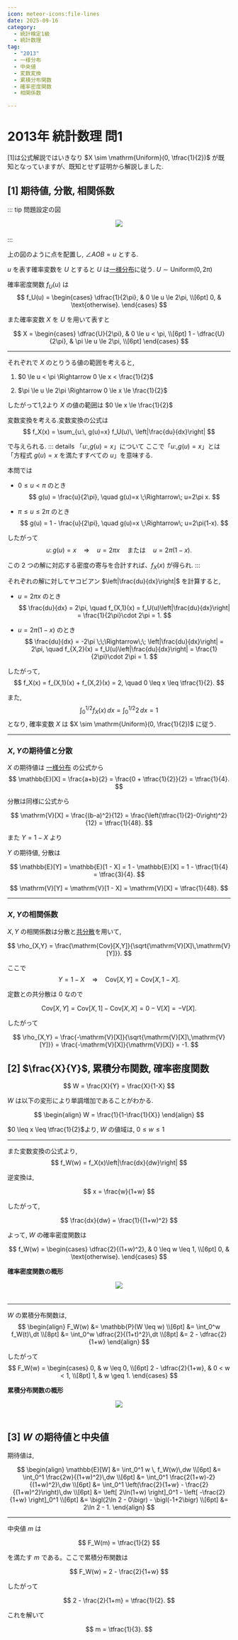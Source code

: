 ```yaml
---
icon: meteor-icons:file-lines
date: 2025-09-16
category:
  - 統計検定1級
  - 統計数理
tag:
  - "2013"
  - 一様分布
  - 中央値
  - 変数変換
  - 累積分布関数
  - 確率密度関数
  - 相関係数

---
```


# 2013年 統計数理 問1
[1]は公式解説ではいきなり $X \sim \mathrm{Uniform}(0, \tfrac{1}{2})$ が既知となっていますが、既知とせず証明から解説しました.

## [1] 期待値, 分散, 相関係数

::: tip 問題設定の図
<div style="display: flex; gap: 10px; justify-content: center; padding-bottom: 20px;">
  <img src="/assets/images/grade1_1/2013/arc.gif" style="max-width: 95%; height: auto;">
</div>
:::

上の図のように点を配置し, $\angle AOB = u$ とする.

$u$ を表す確率変数を $U$ とすると $U$ は[一様分布](/posts/probability_distribution/uniform.md)に従う. $U \sim \mathrm{Uniform(0, 2\pi)}$

確率密度関数 $f_U(u)$ は
$$
f_U(u) = 
\begin{cases}
\dfrac{1}{2\pi}, & 0 \le u \le 2\pi, \\[6pt]
0, & \text{otherwise}.
\end{cases}
$$

また確率変数 $X$ を $U$ を用いて表すと 

$$
X = 
\begin{cases}
\dfrac{U}{2\pi}, & 0 \le u < \pi, \\[6pt]
1 - \dfrac{U}{2\pi}, & \pi \le u \le 2\pi, \\[6pt]
\end{cases}
$$

-----

それぞれで $X$ のとりうる値の範囲を考えると,
1. $0 \le u < \pi \Rightarrow 0 \le x < \frac{1}{2}$

2. $\pi \le u \le 2\pi \Rightarrow 0 \le x \le \frac{1}{2}$

したがって1,2より $X$ の値の範囲は $0 \le x \le \frac{1}{2}$

変数変換を考える.変数変換の公式は
$$
f_X(x) = \sum_{u:\, g(u)=x} f_U(u)\, \left|\frac{du}{dx}\right|
$$

で与えられる.
::: details 「$u:, g(u)=x$」について
ここで「$u:, g(u)=x$」とは「方程式 $g(u)=x$ を満たすすべての $u$」を意味する.

本問では

- $0 \le u < \pi$ のとき  
  $$ 
  g(u) = \frac{u}{2\pi}, \quad g(u)=x \;\Rightarrow\; u=2\pi x.
  $$ 

- $\pi \le u \le 2\pi$ のとき  
  $$ 
  g(u) = 1 - \frac{u}{2\pi}, \quad g(u)=x \;\Rightarrow\; u=2\pi(1-x).
  $$ 

したがって  
$$
u:\, g(u)=x \quad\Rightarrow\quad u = 2\pi x \quad \text{または} \quad u = 2\pi(1-x).
$$

この 2 つの解に対応する密度の寄与を合計すれば、$f_X(x)$ が得られ.
:::

それぞれの解に対してヤコビアン $\left|\frac{du}{dx}\right|$ を計算すると,

- $u = 2\pi x$ のとき  
  $$
  \frac{du}{dx} = 2\pi, \quad 
  f_{X,1}(x) = f_U(u)\left|\frac{du}{dx}\right| 
  = \frac{1}{2\pi}\cdot 2\pi = 1.
  $$

- $u = 2\pi(1-x)$ のとき  
  $$
  \frac{du}{dx} = -2\pi \;\;\Rightarrow\;\; \left|\frac{du}{dx}\right| = 2\pi, \quad
  f_{X,2}(x) = f_U(u)\left|\frac{du}{dx}\right| 
  = \frac{1}{2\pi}\cdot 2\pi = 1.
  $$

したがって,  
$$
f_X(x) = f_{X,1}(x) + f_{X,2}(x) = 2, \quad 0 \leq x \leq \tfrac{1}{2}.
$$

また,
$$
\int_0^{1/2} f_X(x)\,dx = \int_0^{1/2} 2\,dx = 1
$$
となり, 確率変数 $X$ は $X \sim \mathrm{Uniform}(0, \frac{1}{2})$ に従う.

---

### $X,Y$の期待値と分散
$X$ の期待値は [一様分布](/posts/probability_distribution/uniform.md) の公式から  
$$
\mathbb{E}[X] = \frac{a+b}{2}
= \frac{0 + \tfrac{1}{2}}{2}
= \tfrac{1}{4}.
$$

分散は同様に公式から  

$$
\mathrm{V}[X] = \frac{(b-a)^2}{12}
= \frac{\left(\tfrac{1}{2}-0\right)^2}{12}
= \tfrac{1}{48}.
$$


また $Y = 1 - X$ より

$Y$ の期待値, 分散は

$$
\mathbb{E}[Y] = \mathbb{E}[1 - X] 
= 1 - \mathbb{E}[X] 
= 1 - \tfrac{1}{4} 
= \tfrac{3}{4}.
$$

$$
\mathrm{V}[Y] = \mathrm{V}[1 - X]
= \mathrm{V}[X] 
= \tfrac{1}{48}.
$$

---

### $X,Y$の相関係数
$X, Y$ の相関係数は分散と[共分散](/posts/multivariate_distribution/covariance.md)を用いて,

$$
\rho_{X,Y} = 
\frac{\mathrm{Cov}[X,Y]}{\sqrt{\mathrm{V}[X]\,\mathrm{V}[Y]}}.
$$

ここで  
$$
Y = 1 - X \quad\Rightarrow\quad \mathrm{Cov}[X,Y] = \mathrm{Cov}[X, 1-X].
$$

定数との共分散は 0 なので  

$$
\mathrm{Cov}[X,Y] = \mathrm{Cov}[X,1] - \mathrm{Cov}[X,X]
= 0 - \mathrm{V}[X] 
= -\mathrm{V}[X].
$$

したがって  

$$
\rho_{X,Y} = \frac{-\mathrm{V}[X]}{\sqrt{\mathrm{V}[X]\,\mathrm{V}[Y]}}
= \frac{-\mathrm{V}[X]}{\mathrm{V}[X]} = -1.
$$

## [2] $\frac{X}{Y}$, 累積分布関数, 確率密度関数

$$
W = \frac{X}{Y} = \frac{X}{1-X}
$$

$W$ は以下の変形により単調増加であることがわかる.

$$
\begin{align}
W = \frac{1}{1-\frac{1}{X}}
\end{align}
$$

$0 \leq x \leq \tfrac{1}{2}$より, $W$ の値域は, $0 \leq w \leq 1$

-----

また変数変換の公式より, 
$$
f_W(w) = f_X(x)\left|\frac{dx}{dw}\right|
$$


逆変換は,

$$
x = \frac{w}{1+w}
$$

したがって,

$$
\frac{dx}{dw} = \frac{1}{(1+w)^2}
$$

よって, $W$ の確率密度関数は

$$
f_W(w) =
\begin{cases}
\dfrac{2}{(1+w)^2}, & 0 \leq w \leq 1, \\[6pt]
0, & \text{otherwise}.
\end{cases}
$$


**確率密度関数の概形**
<div style="display: flex; gap: 10px; justify-content: center; padding-bottom: 20px;">
  <img src="/assets/images/grade1_1/2013/w_pdf.png" style="max-width: 80j%; height: auto;">
</div>

-----

$W$ の累積分布関数は,
$$
\begin{align}
F_W(w) &= \mathbb{P}(W \leq w) \\[6pt]
&=  \int_0^w f_W(t)\,dt \\[8pt]
&=  \int_0^w \dfrac{2}{(1+t)^2}\,dt \\[8pt]
&= 2 - \dfrac{2}{1+w}
\end{align}
$$

したがって
$$
F_W(w) = 
\begin{cases}
0, & w \leq 0, \\[6pt]
2 - \dfrac{2}{1+w}, & 0 < w < 1, \\[8pt]
1, & w \geq 1.
\end{cases}
$$

**累積分布関数の概形**
<div style="display: flex; gap: 10px; justify-content: center; padding-bottom: 20px;">
  <img src="/assets/images/grade1_1/2013/w_cdf.png" style="max-width: 80j%; height: auto;">
</div>

## [3] $W$ の期待値と中央値

期待値は, 

$$
\begin{align}
\mathbb{E}[W] &= \int_0^1 w \, f_W(w)\,dw \\[6pt]
&= \int_0^1 \frac{2w}{(1+w)^2}\,dw \\[6pt]
&= \int_0^1 \frac{2(1+w)-2}{(1+w)^2}\,dw \\[6pt]
&= \int_0^1 \left(\frac{2}{1+w} - \frac{2}{(1+w)^2}\right)\,dw \\[6pt]
&= \left[ 2\ln(1+w) \right]_0^1 - \left[ -\frac{2}{1+w} \right]_0^1 \\[6pt]
&= \bigl(2\ln 2 - 0\bigr) - \bigl(-1+2\bigr) \\[6pt]
&= 2\ln 2 - 1.
\end{align}
$$

-----

中央値 $m$ は  

$$
F_W(m) = \tfrac{1}{2}
$$

を満たす $m$ である。ここで累積分布関数は  

$$
F_W(w) = 2 - \frac{2}{1+w}
$$

したがって

$$
2 - \frac{2}{1+m} = \tfrac{1}{2}.
$$

これを解いて


$$
m = \tfrac{1}{3}.
$$